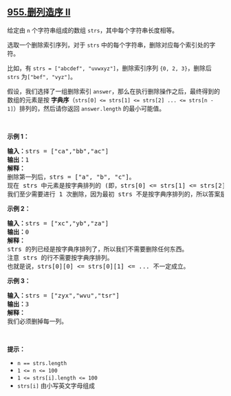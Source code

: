 ## [955.删列造序 II](https://leetcode.cn/problems/delete-columns-to-make-sorted-ii/)
<p>给定由 <code>n</code> 个字符串组成的数组 <code>strs</code>，其中每个字符串长度相等。</p>

<p>选取一个删除索引序列，对于 <code>strs</code> 中的每个字符串，删除对应每个索引处的字符。</p>

<p>比如，有 <code>strs = ["abcdef", "uvwxyz"]</code>，删除索引序列 <code>{0, 2, 3}</code>，删除后 <code>strs</code> 为<code>["bef", "vyz"]</code>。</p>

<p>假设，我们选择了一组删除索引 <code>answer</code>，那么在执行删除操作之后，最终得到的数组的元素是按 <strong>字典序</strong>（<code>strs[0] <= strs[1] <= strs[2] ... <= strs[n - 1]</code>）排列的，然后请你返回 <code>answer.length</code> 的最小可能值。</p>

<p> </p>

<ol>
</ol>

<p><strong>示例 1：</strong></p>

<pre>
<strong>输入：</strong>strs = ["ca","bb","ac"]
<strong>输出：</strong>1
<strong>解释： </strong>
删除第一列后，strs = ["a", "b", "c"]。
现在 strs 中元素是按字典排列的 (即，strs[0] <= strs[1] <= strs[2])。
我们至少需要进行 1 次删除，因为最初 strs 不是按字典序排列的，所以答案是 1。
</pre>

<p><strong>示例 2：</strong></p>

<pre>
<strong>输入：</strong>strs = ["xc","yb","za"]
<strong>输出：</strong>0
<strong>解释：</strong>
strs 的列已经是按字典序排列了，所以我们不需要删除任何东西。
注意 strs 的行不需要按字典序排列。
也就是说，strs[0][0] <= strs[0][1] <= ... 不一定成立。
</pre>

<p><strong>示例 3：</strong></p>

<pre>
<strong>输入：</strong>strs = ["zyx","wvu","tsr"]
<strong>输出：</strong>3
<strong>解释：</strong>
我们必须删掉每一列。
</pre>

<p> </p>

<p><strong>提示：</strong></p>

<ul>
	<li><code>n == strs.length</code></li>
	<li><code>1 <= n <= 100</code></li>
	<li><code>1 <= strs[i].length <= 100</code></li>
	<li><code>strs[i]</code> 由小写英文字母组成</li>
</ul>
